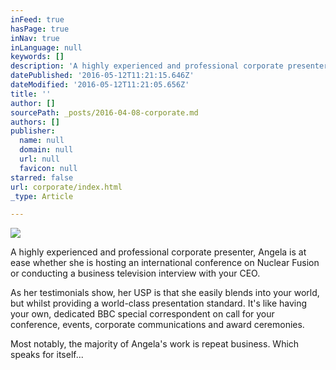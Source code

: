 ```yaml
---
inFeed: true
hasPage: true
inNav: true
inLanguage: null
keywords: []
description: 'A highly experienced and professional corporate presenter, Angela is at ease whether she is hosting an international conference on Nuclear Fusion or conducting a business television interview with your CEO.'
datePublished: '2016-05-12T11:21:15.646Z'
dateModified: '2016-05-12T11:21:05.656Z'
title: ''
author: []
sourcePath: _posts/2016-04-08-corporate.md
authors: []
publisher:
  name: null
  domain: null
  url: null
  favicon: null
starred: false
url: corporate/index.html
_type: Article

---
```

![](https://the-grid-user-content.s3-us-west-2.amazonaws.com/33b3a278-8c3d-4ead-9703-cacc92b928bc.jpg)

A highly experienced and professional corporate presenter, Angela is at ease whether she is hosting an international conference on Nuclear Fusion or conducting a business television interview with your CEO.

As her testimonials show, her USP is that she easily blends into your world, but whilst providing a world-class presentation standard. It's like having your own, dedicated BBC special correspondent on call for your conference, events, corporate communications and award ceremonies.

Most notably, the majority of Angela's work is repeat business. Which speaks for itself...
